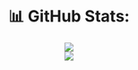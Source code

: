 <div align="center">

# 📊 GitHub Stats:
![](https://github-readme-streak-stats.herokuapp.com/?user=irizkyw&theme=tokyonight&hide_border=false)<br/>
![](https://github-readme-stats.vercel.app/api/top-langs/?username=irizkyw&theme=tokyonight&hide_border=false&include_all_commits=true&count_private=true&layout=compact)

</div>
